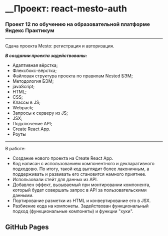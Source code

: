  # __Проект: react-mesto-auth

 ### __Проект 12 по обучению на образовательной платформе Яндекс Практикум__
 ___
 Сдача проекта Mesto: регистрация и авторизация.

 ___В создании проекта задействованы:___

 + Адаптивная вёрстка;
 + Флексбокс-вёрстка;
 + Файловая структура проекта по правилам Nested БЭМ;
 + Методология БЭМ;
 + javaScript;
 + HTML;
 + CSS;
 + Классы в JS;
 + Webpack;
 + Запросы к серверу из JS;
 + JSX;
 + Подключение API;
 + Create React App.
 + Роуты

 ___

 В работе:
 - Создание нового проекта на Create React App.
 - Код написан с использованием компонентного и декларативного подходовю. По итогу, такой код выглядит более лаконичным, а поддерживать и развивать его становится намного приятнее.
 - Использовали стейт для данных из API.
 - Добавлен эффект, вызываемый при монтировании компонента, который будет совершать запрос в API за пользовательскими данными.
 - Портирование разметки из HTML и конвертирование его в JSX.
 - Разбиение кода на компонеты. Задействован функциональный подход (функциональные компонеты) и функции "хуки".


## __GitHub Pages__

